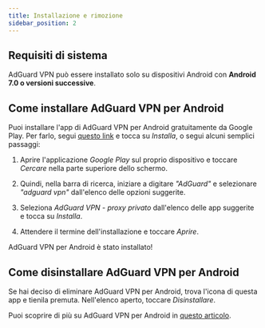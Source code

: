 ```yaml
---
title: Installazione e rimozione
sidebar_position: 2
---
```


## Requisiti di sistema

AdGuard VPN può essere installato solo su dispositivi Android con **Android 7.0 o versioni successive**.

## Come installare AdGuard VPN per Android

Puoi installare l'app di AdGuard VPN per Android gratuitamente da Google Play. Per farlo, segui [questo link](https://play.google.com/store/apps/details?id=com.adguard.vpn) e tocca su *Installa*, o segui alcuni semplici passaggi:

1. Aprire l'applicazione *Google Play* sul proprio dispositivo e toccare *Cercare* nella parte superiore dello schermo.

2. Quindi, nella barra di ricerca, iniziare a digitare *"AdGuard"* e selezionare *"adguard vpn"* dall'elenco delle opzioni suggerite.

3. Seleziona *AdGuard VPN - proxy privato* dall'elenco delle app suggerite e tocca su *Installa*.

4. Attendere il termine dell'installazione e toccare *Aprire*.

AdGuard VPN per Android è stato installato!

## Come disinstallare AdGuard VPN per Android

Se hai deciso di eliminare AdGuard VPN per Android, trova l'icona di questa app e tienila premuta. Nell'elenco aperto, toccare *Disinstallare*.

Puoi scoprire di più su AdGuard VPN per Android in [questo articolo](/adguard-vpn-for-android/overview).

